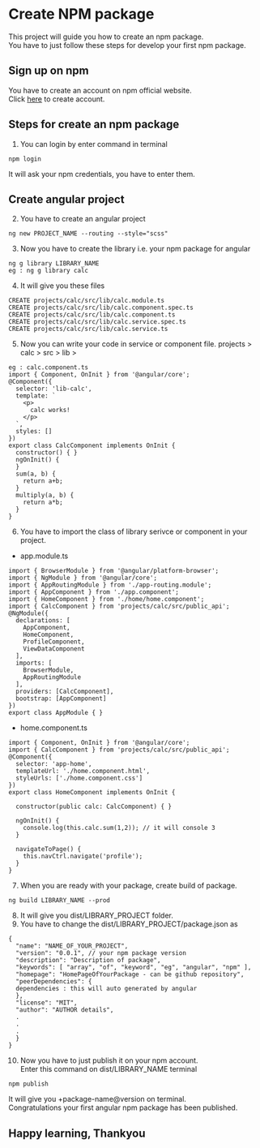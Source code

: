 # Create NPM package
This project will guide you how to create an npm package.<br>
You have to just follow these steps for develop your first npm package.<br>

## Sign up on npm
You have to create an account on npm official website.<br>
Click [here](https://www.npmjs.com/signup) to create account.

## Steps for create an npm package
1. You can login by enter command in terminal
```
npm login
```
It will ask your npm credentials, you have to enter them.
## Create angular project
2. You have to create an angular project
```
ng new PROJECT_NAME --routing --style="scss"
```
3. Now you have to create the library i.e. your npm package for angular
```
ng g library LIBRARY_NAME
eg : ng g library calc
```
4. It will give you these files
```
CREATE projects/calc/src/lib/calc.module.ts
CREATE projects/calc/src/lib/calc.component.spec.ts
CREATE projects/calc/src/lib/calc.component.ts
CREATE projects/calc/src/lib/calc.service.spec.ts
CREATE projects/calc/src/lib/calc.service.ts
```
5. Now you can write your code in service or component file.
projects > calc >  src > lib >

```
eg : calc.component.ts
import { Component, OnInit } from '@angular/core';
@Component({
  selector: 'lib-calc',
  template: `
    <p>
      calc works!
    </p>
  `,
  styles: []
})
export class CalcComponent implements OnInit {
  constructor() { }
  ngOnInit() {
  }
  sum(a, b) {
    return a+b;
  }
  multiply(a, b) {
    return a*b;
  }
}
```

6. You have to import the class of library serivce or component in your project.
 - app.module.ts
```
import { BrowserModule } from '@angular/platform-browser';
import { NgModule } from '@angular/core';
import { AppRoutingModule } from './app-routing.module';
import { AppComponent } from './app.component';
import { HomeComponent } from './home/home.component';
import { CalcComponent } from 'projects/calc/src/public_api';
@NgModule({
  declarations: [
    AppComponent,
    HomeComponent,
    ProfileComponent,
    ViewDataComponent
  ],
  imports: [
    BrowserModule,
    AppRoutingModule
  ],
  providers: [CalcComponent],
  bootstrap: [AppComponent]
})
export class AppModule { }
```
- home.component.ts
```
import { Component, OnInit } from '@angular/core';
import { CalcComponent } from 'projects/calc/src/public_api';
@Component({
  selector: 'app-home',
  templateUrl: './home.component.html',
  styleUrls: ['./home.component.css']
})
export class HomeComponent implements OnInit {

  constructor(public calc: CalcComponent) { }

  ngOnInit() {
    console.log(this.calc.sum(1,2)); // it will console 3
  }

  navigateToPage() {
    this.navCtrl.navigate('profile');
  }
}

```
7. When you are ready with your package, create build of package.
```
ng build LIBRARY_NAME --prod
```
8. It will give you dist/LIBRARY_PROJECT folder.
9. You have to change the dist/LIBRARY_PROJECT/package.json as
```
{
  "name": "NAME_OF_YOUR_PROJECT",
  "version": "0.0.1", // your npm package version
  "description": "Description of package",
  "keywords": [ "array", "of", "keyword", "eg", "angular", "npm" ],
  "homepage": "HomePageOfYourPackage - can be github repository",
  "peerDependencies": {
  dependencies : this will auto generated by angular
  },
  "license": "MIT",
  "author": "AUTHOR details",
  .
  .
  .
  }
}
```
10. Now you have to just publish it on your npm account.<br>
Enter this command on dist/LIBRARY_NAME terminal
```
npm publish
```

It will give you +package-name@version on terminal.<br>
Congratulations your first angular npm package has been published.
## Happy learning, Thankyou
